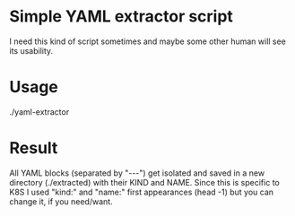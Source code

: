 # Simple YAML extractor script
I need this kind of script sometimes and maybe some other human will see its usability.

# Usage
./yaml-extractor <FILE>

# Result
All YAML blocks (separated by "---") get isolated and saved in a new directory (./extracted) with their KIND and NAME.
Since this is specific to K8S I used "kind:" and "name:" first appearances (head -1) but you can change it, if you need/want.
